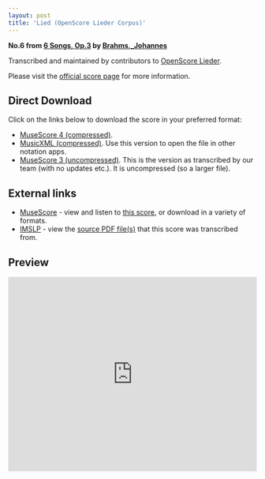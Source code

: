 ```yaml
---
layout: post
title: 'Lied (OpenScore Lieder Corpus)'
---
```


__No.6 from [6 Songs, Op.3](https://fourscoreandmore.org/openscore/lieder/Brahms,_Johannes/6_Songs,_Op.3/) by [Brahms,_Johannes](https://fourscoreandmore.org/openscore/lieder/Brahms,_Johannes)__

Transcribed and maintained by contributors to [OpenScore Lieder].

Please visit the [official score page] for more information.

[official score page]: https://musescore.com/openscore-lieder-corpus/scores/5098678
[OpenScore Lieder]: https://musescore.com/openscore-lieder-corpus

## Direct Download

Click on the links below to download the score in your preferred format:
- [MuseScore 4 (compressed)](https://fourscoreandmore.org/openscore/lieder/Brahms,_Johannes/6_Songs,_Op.3/6_Lied.mscz).
- [MusicXML (compressed)](https://fourscoreandmore.org/openscore/lieder/Brahms,_Johannes/6_Songs,_Op.3/6_Lied.mxl). Use this version to open the file in other notation apps.
- [MuseScore 3 (uncompressed)](https://raw.githubusercontent.com/OpenScore/Lieder/refs/heads/main/scores/Brahms,_Johannes/6_Songs,_Op.3/6_Lied/lc5098678.mscx). This is the version as transcribed by our team (with no updates etc.). It is uncompressed (so a larger file).

## External links

- [MuseScore] - view and listen to [this score][MuseScore], or download in a variety of formats.
- [IMSLP] - view the [source PDF file(s)][IMSLP] that this score was transcribed from.

[MuseScore]: https://musescore.com/score/5098678
[IMSLP]: https://imslp.org/wiki/Special:ReverseLookup/97681

## Preview

<iframe width="100%" height="394" src="https://musescore.com/openscore-lieder-corpus/scores/5098678/embed" frameborder="0" allowfullscreen allow="autoplay; fullscreen"></iframe>
